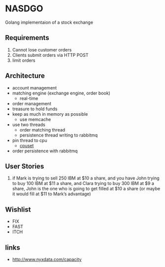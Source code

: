 # NASDGO

Golang implementaion of a stock exchange

## Requirements
1. Cannot lose customer orders
1. Clients submit orders via HTTP POST
1. limit orders

## Architecture
* account management
* matching engine (exchange engine, order book)
  * real-time
* order management
* treasure to hold funds
* keep as much in memory as possible
  * use memcache
* use two threads
  * order matching thread
  * persistence thread writing to rabbitmq
* pin thread to cpu
  * [cpuset](http://man7.org/linux/man-pages/man7/cpuset.7.html)
* order persistence with rabbitmq

## User Stories
1. if Mark is trying to sell 250 IBM at $10 a share, and you have John trying to buy 100 IBM at $11 a share, and Clara trying to buy 300 IBM at $9 a share, John is the one who is going to get filled at $10 a share (or maybe it would fill at $11 to Mark’s advantage)

## Wishlist
* FIX
* FAST
* ITCH

## links 
* http://www.nyxdata.com/capacity
